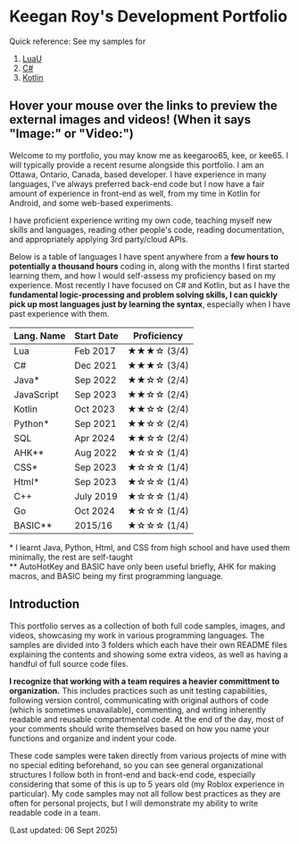 # Keegan Roy's Development Portfolio
Quick reference: See my samples for
1. [LuaU](/LuaSamples)
2. [C#](/CsSamples)
3. [Kotlin](/KotlinSamples)

## Hover your mouse over the links to preview the external images and videos! (When it says "Image:" or "Video:")

Welcome to my portfolio, you may know me as keegaroo65, kee, or kee65. I will typically provide a recent resume alongside this portfolio.
I am an Ottawa, Ontario, Canada, based developer. I have experience in many languages, I've always preferred back-end code but I now have a fair amount of experience in front-end as well, from my time in Kotlin for Android, and some web-based experiments.

I have proficient experience writing my own code, teaching myself new skills and languages, reading other people's code, reading documentation, and appropriately applying 3rd party/cloud APIs.

Below is a table of languages I have spent anywhere from a <b>few hours to potentially a thousand hours</b> coding in, along with the months I first started learning them, and how I would self-assess my proficiency based on my experience. Most recently I have focused on C# and Kotlin, but as I have the <b>fundamental logic-processing and problem solving skills, I can quickly pick up most languages just by learning the syntax</b>, especially when I have past experience with them.

| Lang. Name | Start Date | Proficiency |
| --- | --- | --- |
| Lua | Feb 2017 | ★★★☆ (3/4) |
| C# | Dec 2021 | ★★★☆ (3/4) |
| Java* | Sep 2022 | ★★☆☆ (2/4) |
| JavaScript | Sep 2023 | ★★☆☆ (2/4) |
| Kotlin | Oct 2023 | ★★☆☆ (2/4) |
| Python* | Sep 2021 | ★★☆☆ (2/4) |
| SQL | Apr 2024 | ★★☆☆ (2/4) |
| AHK** | Aug 2022 | ★☆☆☆ (1/4) |
| CSS* | Sep 2023 | ★☆☆☆ (1/4) |
| Html* | Sep 2023 | ★☆☆☆ (1/4) |
| C++ | July 2019 | ★☆☆☆ (1/4) |
| Go | Oct 2024 | ★☆☆☆ (1/4) |
| BASIC** | 2015/16 | ★☆☆☆ (1/4) |

\* I learnt Java, Python, Html, and CSS from high school and have used them minimally, the rest are self-taught
<br>** AutoHotKey and BASIC have only been useful briefly, AHK for making macros, and BASIC being my first programming language.

## Introduction
This portfolio serves as a collection of both full code samples, images, and videos, showcasing my work in various programming languages. The samples are divided into 3 folders which each have their own README files explaining the contents and showing some extra videos, as well as having a handful of full source code files.

<b>I recognize that working with a team requires a heavier committment to organization.</b> This includes practices such as unit testing capabilities, following version control, communicating with original authors of code (which is sometimes unavailable), commenting, and writing inherently readable and reusable compartmental code. At the end of the day, most of your comments should write themselves based on how you name your functions and organize and indent your code.

These code samples were taken directly from various projects of mine with no special editing beforehand, so you can see general organizational structures I follow both in front-end and back-end code, especially considering that some of this is up to 5 years old (my Roblox experience in particular). My code samples may not all follow best practices as they are often for personal projects, but I will demonstrate my ability to write readable code in a team.

(Last updated: 06 Sept 2025)